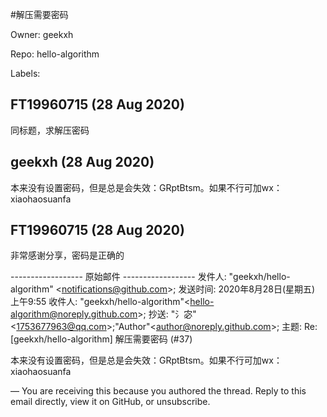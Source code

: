 #解压需要密码

Owner: geekxh

Repo: hello-algorithm

Labels: 

## FT19960715 (28 Aug 2020)

同标题，求解压密码

## geekxh (28 Aug 2020)

本来没有设置密码，但是总是会失效：GRptBtsm。如果不行可加wx： xiaohaosuanfa 

## FT19960715 (28 Aug 2020)

非常感谢分享，密码是正确的




------------------&nbsp;原始邮件&nbsp;------------------
发件人:                                                                                                                        "geekxh/hello-algorithm"                                                                                    <notifications@github.com&gt;;
发送时间:&nbsp;2020年8月28日(星期五) 上午9:55
收件人:&nbsp;"geekxh/hello-algorithm"<hello-algorithm@noreply.github.com&gt;;
抄送:&nbsp;"氵宓"<1753677963@qq.com&gt;;"Author"<author@noreply.github.com&gt;;
主题:&nbsp;Re: [geekxh/hello-algorithm] 解压需要密码 (#37)





 
本来没有设置密码，但是总是会失效：GRptBtsm。如果不行可加wx： xiaohaosuanfa
 
—
You are receiving this because you authored the thread.
Reply to this email directly, view it on GitHub, or unsubscribe.

